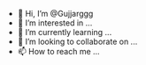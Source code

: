 - 👋 Hi, I’m @Gujjarggg
- 👀 I’m interested in ...
- 🌱 I’m currently learning ...
- 💞️ I’m looking to collaborate on ...
- 📫 How to reach me ...

<!---
Gujjarggg/Gujjarggg is a ✨ special ✨ repository because its `README.md` (this file) appears on your GitHub profile.
You can click the Preview link to take a look at your changes.
--->
